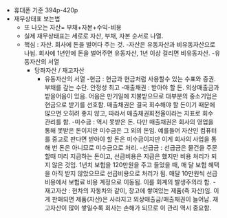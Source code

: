 - 휴대폰 기준 394p-420p
- 재무상태표 보는법
  - 또 나오는 자산= 부채+자본+수익-비용
  - 실제 재무상태표는 세로로 자산, 부채, 자본 순서로 나열.
  - 핵심 : 자산. 회사에 돈을 벌어다 주는 것. 
    -자산은 유동자산과 비유동자산으로 나뉨. 회사에 1년안에 돈을 벌어주면 유동자산, 1년 이상 걸리면 비유동자산.
  -유동자산의 서열
    - 당좌자산 / 재고자산
      - 유동자산의 서열
      -현금 : 현금과 현금처럼 사용할수 있는 수표와 증권. 부채를 갚는 수단. 안정성 최고
      -매출채권 : 받아야 할 돈. 외상매출금과 받을어음이 있음. 어음은 만기일에 지불받으므로 대부분의 중소기업은 현금으로 받기를 선호함. 매출채권은 결국 회수해야 할 돈이기 때문에 많으면 오히려 좋지 않고, 따라서 매출채권회전율이라는 지표로 회수 관리를 함. 
      -미수금 : 역시 못받은 돈. 다만 매출채권은 회사의 영업을 통해 못받은 돈이지만 미수금은 그 외의 돈임. 예를들어 자산인 컴퓨터를 중고로 판다면 받아야 할 돈은 미수금이지만 이게 회사의 사업을 통해 번 돈은 아니므로 미수금으로 처리. 
      -선급금 : 선급금은 물건을 주문할때 미리 지급하는 돈이고, 선급비용은 지급은 했지만 비용 처리가 되지 않은 것임. 1년치 보험을 120만원을 주고 들었을 때, 매 달 보험 혜택을 아직 받지 않았으므로 선급비용으로 처리가 됨. 매달 10만원씩 선급비용에서 보험료 비용 계정으로 이동됨. 이를 회계의 발생주의라 함. 
      -재고자산 : 현차의 자동차와 같이, 창고에 쌓여있는 제품(즉 자산)임. 이게 판매되면 제품(자산)은 사라지고 외상매출금/매출채권이 늘어남. 재고자산이 많이 쌓일수록 회사는 손해가 되므로 이 관리 역시 중요함. 
